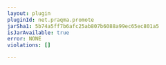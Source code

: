 ```yaml
---
layout: plugin
pluginId: net.praqma.promote
jarSha1: 5b74a5ff7b6afc25ab807b6088a99ec65ec801a5
isJarAvailable: true
error: NONE
violations: []

---
```

